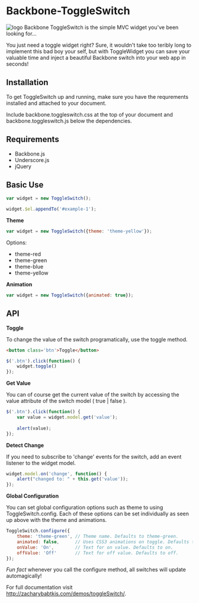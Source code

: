 Backbone-ToggleSwitch
=====================

![logo](http://zacharybabtkis.com/blog/wp-content/uploads/2013/07/logo.png "Backbone ToggleSwitch Logo") Backbone ToggleSwitch is the simple MVC widget you've been looking for...

You just need a toggle widget right? Sure, it wouldn't take too teribly long to implement this bad boy your self, but with ToggleWidget you can save your valuable time and inject a beautiful Backbone switch into your web app in seconds!

Installation
-----------
To get ToggleSwitch up and running, make sure you have the requrements installed and attached to your document.

Include backbone.toggleswitch.css at the top of your document and backbone.toggleswitch.js below the dependencies.

Requirements
-----------
* Backbone.js
* Underscore.js
* jQuery

Basic Use
--------

```javascript
var widget = new ToggleSwitch();

widget.$el.appendTo('#example-1');
```

**Theme**
```javascript
var widget = new ToggleSwitch({theme: 'theme-yellow'});
```
Options:
* theme-red
* theme-green
* theme-blue
* theme-yellow

**Animation**
```javascript
var widget = new ToggleSwitch({animated: true});
```

API
---
**Toggle**

To change the value of the switch programatically, use the toggle method.

```html
<button class='btn'>Toggle</button>
```

```javascript
$('.btn').click(function() {
    widget.toggle()
});
```

**Get Value**

You can of course get the current value of the switch by accessing the value attribute of the switch model ( true | false ).

```javascript
$('.btn').click(function() {
    var value = widget.model.get('value');
                        
    alert(value);
});
```

**Detect Change**

If you need to subscribe to 'change' events for the switch, add an event listener to the widget model.

```javascript
widget.model.on('change', function() { 
    alert("changed to: " + this.get('value')); 
});
```

**Global Configuration**

You can set global configuration options such as theme to using ToggleSwitch.config. Each of these options can be set individually as seen up above with the theme and animations.

```javascript
ToggleSwitch.configure({
    theme: 'theme-green', // Theme name. Defaults to theme-green.
    animated: false,      // Uses CSS3 animations on toggle. Defaults to false.
    onValue: 'On',        // Text for on value. Defaults to on.
    offValue: 'Off'       // Text for off value. Defaults to off.
});
```
*Fun fact* whenever you call the configure method, all switches will update automagically!

For full documentation visit http://zacharybabtkis.com/demos/toggleSwitch/.
